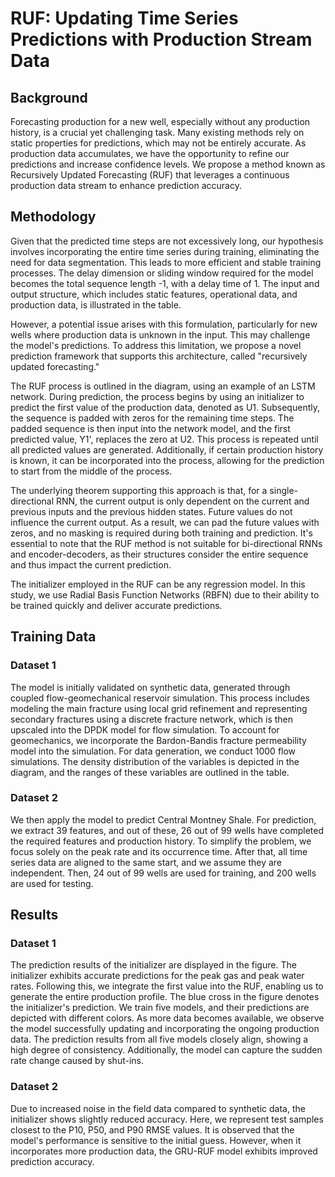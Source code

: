 # RUF: Updating Time Series Predictions with Production Stream Data

## Background

Forecasting production for a new well, especially without any production history, is a crucial yet challenging task. Many existing methods rely on static properties for predictions, which may not be entirely accurate. As production data accumulates, we have the opportunity to refine our predictions and increase confidence levels. We propose a method known as Recursively Updated Forecasting (RUF) that leverages a continuous production data stream to enhance prediction accuracy.

## Methodology

Given that the predicted time steps are not excessively long, our hypothesis involves incorporating the entire time series during training, eliminating the need for data segmentation. This leads to more efficient and stable training processes. The delay dimension or sliding window required for the model becomes the total sequence length -1, with a delay time of 1. The input and output structure, which includes static features, operational data, and production data, is illustrated in the table.

However, a potential issue arises with this formulation, particularly for new wells where production data is unknown in the input. This may challenge the model's predictions. To address this limitation, we propose a novel prediction framework that supports this architecture, called "recursively updated forecasting."

The RUF process is outlined in the diagram, using an example of an LSTM network. During prediction, the process begins by using an initializer to predict the first value of the production data, denoted as U1. Subsequently, the sequence is padded with zeros for the remaining time steps. The padded sequence is then input into the network model, and the first predicted value, Y1', replaces the zero at U2. This process is repeated until all predicted values are generated. Additionally, if certain production history is known, it can be incorporated into the process, allowing for the prediction to start from the middle of the process.

The underlying theorem supporting this approach is that, for a single-directional RNN, the current output is only dependent on the current and previous inputs and the previous hidden states. Future values do not influence the current output. As a result, we can pad the future values with zeros, and no masking is required during both training and prediction. It's essential to note that the RUF method is not suitable for bi-directional RNNs and encoder-decoders, as their structures consider the entire sequence and thus impact the current prediction.

The initializer employed in the RUF can be any regression model. In this study, we use Radial Basis Function Networks (RBFN) due to their ability to be trained quickly and deliver accurate predictions.

## Training Data

### Dataset 1

The model is initially validated on synthetic data, generated through coupled flow-geomechanical reservoir simulation. This process includes modeling the main fracture using local grid refinement and representing secondary fractures using a discrete fracture network, which is then upscaled into the DPDK model for flow simulation. To account for geomechanics, we incorporate the Bardon-Bandis fracture permeability model into the simulation. For data generation, we conduct 1000 flow simulations. The density distribution of the variables is depicted in the diagram, and the ranges of these variables are outlined in the table.

### Dataset 2

We then apply the model to predict Central Montney Shale. For prediction, we extract 39 features, and out of these, 26 out of 99 wells have completed the required features and production history. To simplify the problem, we focus solely on the peak rate and its occurrence time. After that, all time series data are aligned to the same start, and we assume they are independent. Then, 24 out of 99 wells are used for training, and 200 wells are used for testing.

## Results

### Dataset 1

The prediction results of the initializer are displayed in the figure. The initializer exhibits accurate predictions for the peak gas and peak water rates. Following this, we integrate the first value into the RUF, enabling us to generate the entire production profile. The blue cross in the figure denotes the initializer's prediction. We train five models, and their predictions are depicted with different colors. As more data becomes available, we observe the model successfully updating and incorporating the ongoing production data. The prediction results from all five models closely align, showing a high degree of consistency. Additionally, the model can capture the sudden rate change caused by shut-ins.

### Dataset 2

Due to increased noise in the field data compared to synthetic data, the initializer shows slightly reduced accuracy. Here, we represent test samples closest to the P10, P50, and P90 RMSE values. It is observed that the model's performance is sensitive to the initial guess. However, when it incorporates more production data, the GRU-RUF model exhibits improved prediction accuracy.
